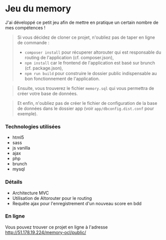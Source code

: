 # Jeu du memory

J'ai développé ce petit jeu afin de mettre en pratique un certain nombre de mes compétences !

> Si vous décidez de cloner ce projet, n'oubliez pas de taper en ligne de commande :
> - `composer install` pour récuperer altorouter qui est responsable du routing de l'application (cf. composer.json),
> - `npm install` car le frontend de l'application est basé sur brunch (cf. package.json),
> - `npm run build` pour construire le dossier public indispensable au bon fonctionnement de l'application.

> Ensuite, vous trouverez le fichier `memory.sql` qui vous permettra de créer votre base de données.

> Et enfin, n'oubliez pas de créer le fichier de configuration de la base de données dans le dossier app (voir `app/dbconfig.dist.conf` pour exemple).

### Technologies utilisées

- html5
- sass
- js vanilla
- ajax
- php
- brunch
- mysql

### Détails

- Architecture MVC
- Utilisation de Altorouter pour le routing
- Requête ajax pour l'enregistrement d'un nouveau score en bdd

### En ligne

Vous pouvez trouver ce projet en ligne à l'adresse http://51.178.19.224/memory-ocl/public/